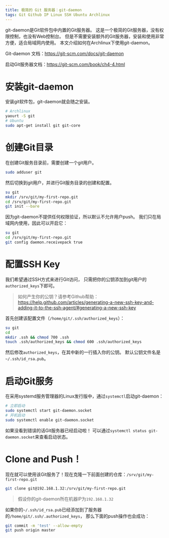 ```yaml
---
title: 极简的 Git 服务器：git-daemon
tags: Git Github IP Linux SSH Ubuntu Archlinux
---
```


git-daemon是Git软件包中内置的Git服务器。
这是一个极简的Git服务器，没有权限控制，也没有Web控制台。
但是不需要安装额外的Git服务器，安装和使用非常方便，适合局域网内使用。
本文介绍如何在Archlinux下使用git-daemon。

Git-daemon 文档：<https://git-scm.com/docs/git-daemon>

启动Git服务器文档：<https://git-scm.com/book/ch4-4.html>

<!--more-->

# 安装git-daemon

安装git软件包，git-daemon就会随之安装。

```bash
# Archlinux
yaourt -S git
# Ubuntu
sudo apt-get install git git-core
```

# 创建Git目录

在创建Git服务目录前，需要创建一个git用户。

```bash
sudo adduser git
```

然后切换到git用户，并进行Git服务目录的创建和配置。

```bash
su git
mkdir /srv/git/my-first-repo.git
cd /srv/git/my-first-repo.git
git init --bare
```

因为git-daemon不提供任何权限验证，所以默认不允许用户push。
我们只在局域网内使用，因此可以开启它：

```bash
su git
cd /srv/git/my-first-repo.git
git config daemon.receivepack true
```

# 配置SSH Key

我们希望通过SSH方式来进行Git访问，
只需把你的公钥添加到git用户的`authorized_keys`下即可。

> 如何产生你的公钥？请参考Github帮助：<https://help.github.com/articles/generating-a-new-ssh-key-and-adding-it-to-the-ssh-agent/#generating-a-new-ssh-key>

首先创建该配置文件（`/home/git/.ssh/authorized_keys`）：

```bash
su git
cd
mkdir .ssh && chmod 700 .ssh
touch .ssh/authorized_keys && chmod 600 .ssh/authorized_keys
```

然后修改`authorized_keys`，在其中新的一行插入你的公钥。
默认公钥文件名是`~/.ssh/id_rsa.pub`。


# 启动Git服务

在采用systemd服务管理器的Linux发行版中，通过`systemctl`启动git-daemon：

```bash
# 立即启动
sudo systemctl start git-daemon.socket
# 开机启动
sudo systemctl enable git-daemon.socket
```

如果没看到错误的话Git服务器已经启动啦！
可以通过`systemctl status git-daemon.socket`来查看启动状态。

# Clone and Push！

现在就可以使用该Git服务了！现在克隆一下前面创建的仓库：`/srv/git/my-first-repo.git`


```bash
git clone git@192.168.1.32:/srv/git/my-first-repo.git
```

> 假设你的git-daemon所在机器IP为`192.168.1.32`

如果你的`~/.ssh/id_rsa.pub`已经添加到了服务器的`/home/git/.ssh/.authorized_keys`，
那么下面的push操作也会成功：

```bash
git commit -m 'test' --allow-empty
git push origin master
```

